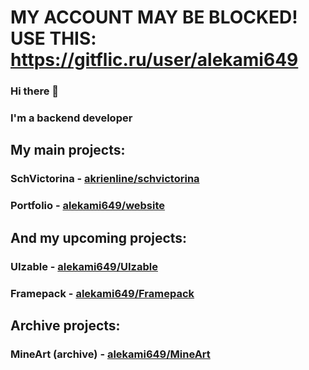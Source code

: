 # MY ACCOUNT MAY BE BLOCKED! USE THIS: https://gitflic.ru/user/alekami649

### Hi there 👋

### I'm a backend developer

## My main projects: 
### SchVictorina - [akrienline/schvictorina](https://github.com/akrienline/schvictorina)
### Portfolio - [alekami649/website](https://github.com/alekami649/website)

## And my upcoming projects:
### UIzable - [alekami649/UIzable](https://github.com/alekami649/UIzable)
### Framepack - [alekami649/Framepack](https://github.com/alekami649/framepack)

## Archive projects:
### MineArt (archive) - [alekami649/MineArt](https://github.com/alekami649/MineArt)
